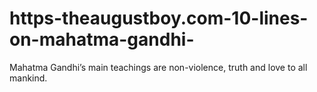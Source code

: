 # https-theaugustboy.com-10-lines-on-mahatma-gandhi-
Mahatma Gandhi’s main teachings are non-violence, truth and love to all mankind.
